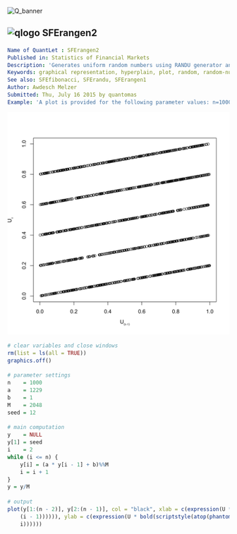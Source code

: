 
![Q_banner](https://github.com/QuantLet/Styleguide-and-Validation-procedure/blob/master/pictures/banner.png)

## ![qlogo](https://github.com/QuantLet/Styleguide-and-Validation-procedure/blob/master/pictures/qloqo.png) **SFErangen2**

```yaml
Name of QuantLet : SFErangen2
Published in: Statistics of Financial Markets
Description: 'Generates uniform random numbers using RANDU generator and produces a 2d plot of generated numbers where the pairs from the hyperplains can be visible. Shows that the points generated by the algorithm are lying on 5 straight lines, with c = 0; 1; 2; 3; 4.'
Keywords: graphical representation, hyperplain, plot, random, random-number-generation, randu, scatterplot, simulation, uniform
See also: SFEfibonacci, SFErandu, SFErangen1
Author: Awdesch Melzer
Submitted: Thu, July 16 2015 by quantomas
Example: 'A plot is provided for the following parameter values: n=1000, a=1229, b=1, M= 2048, seed=12.'
```

![Picture1](SFErangen2-1.png)


```r
# clear variables and close windows
rm(list = ls(all = TRUE))
graphics.off()

# parameter settings
n    = 1000
a    = 1229
b    = 1
M    = 2048
seed = 12

# main computation
y    = NULL
y[1] = seed
i    = 2
while (i <= n) {
    y[i] = (a * y[i - 1] + b)%%M
    i = i + 1
}
y = y/M

# output
plot(y[1:(n - 2)], y[2:(n - 1)], col = "black", xlab = c(expression(U * bold(scriptstyle(atop(phantom(1), 
    (i - 1)))))), ylab = c(expression(U * bold(scriptstyle(atop(phantom(1), 
    i)))))) 
```
